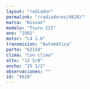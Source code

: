 ```yaml
---
layout: "radiador"
permalink: "/radiadores/4628/"
marca: "Nissan"
modelo: "Tsuru III"
ano: "1992"
motor: "L4 1.6"
transmision: "Automática"
parte: "63158"
clima: "Con clima"
alto: "12 5/8"
ancho: "25 1/2"
observaciones: ""
id: "4628"
---
```


